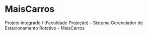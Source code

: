 # MaisCarros
Projeto integrado I (Faculdade Projeção) - Sistema Gerenciador de Estacionamento Rotativo - MaisCarros
